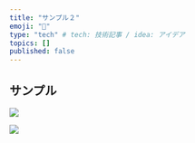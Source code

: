 ```yaml
---
title: "サンプル２"
emoji: "🦔"
type: "tech" # tech: 技術記事 / idea: アイデア
topics: []
published: false
---
```


## サンプル

![](https://storage.googleapis.com/zenn-user-upload/dbebad347a1d-20240511.png)

![](/images/2024-05-11-20-53-47.png)